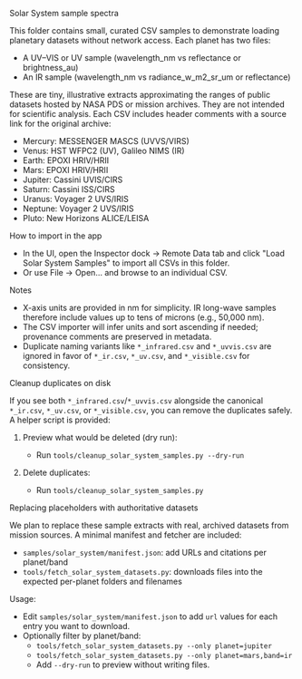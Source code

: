 Solar System sample spectra

This folder contains small, curated CSV samples to demonstrate loading planetary datasets without network access. Each planet has two files:

- A UV–VIS or UV sample (wavelength_nm vs reflectance or brightness_au)
- An IR sample (wavelength_nm vs radiance_w_m2_sr_um or reflectance)

These are tiny, illustrative extracts approximating the ranges of public datasets hosted by NASA PDS or mission archives. They are not intended for scientific analysis. Each CSV includes header comments with a source link for the original archive:

- Mercury: MESSENGER MASCS (UVVS/VIRS)
- Venus: HST WFPC2 (UV), Galileo NIMS (IR)
- Earth: EPOXI HRIV/HRII
- Mars: EPOXI HRIV/HRII
- Jupiter: Cassini UVIS/CIRS
- Saturn: Cassini ISS/CIRS
- Uranus: Voyager 2 UVS/IRIS
- Neptune: Voyager 2 UVS/IRIS
- Pluto: New Horizons ALICE/LEISA

How to import in the app

- In the UI, open the Inspector dock → Remote Data tab and click "Load Solar System Samples" to import all CSVs in this folder.
- Or use File → Open… and browse to an individual CSV.

Notes

- X-axis units are provided in nm for simplicity. IR long-wave samples therefore include values up to tens of microns (e.g., 50,000 nm).
- The CSV importer will infer units and sort ascending if needed; provenance comments are preserved in metadata.
 - Duplicate naming variants like `*_infrared.csv` and `*_uvvis.csv` are ignored in favor of `*_ir.csv`, `*_uv.csv`, and `*_visible.csv` for consistency.

Cleanup duplicates on disk

If you see both `*_infrared.csv`/`*_uvvis.csv` alongside the canonical `*_ir.csv`, `*_uv.csv`, or `*_visible.csv`, you can remove the duplicates safely. A helper script is provided:

1) Preview what would be deleted (dry run):

	- Run `tools/cleanup_solar_system_samples.py --dry-run`

2) Delete duplicates:

	- Run `tools/cleanup_solar_system_samples.py`

Replacing placeholders with authoritative datasets

We plan to replace these sample extracts with real, archived datasets from mission sources. A minimal manifest and fetcher are included:

- `samples/solar_system/manifest.json`: add URLs and citations per planet/band
- `tools/fetch_solar_system_datasets.py`: downloads files into the expected per-planet folders and filenames

Usage:

- Edit `samples/solar_system/manifest.json` to add `url` values for each entry you want to download.
- Optionally filter by planet/band:
  - `tools/fetch_solar_system_datasets.py --only planet=jupiter`
  - `tools/fetch_solar_system_datasets.py --only planet=mars,band=ir`
  - Add `--dry-run` to preview without writing files.
